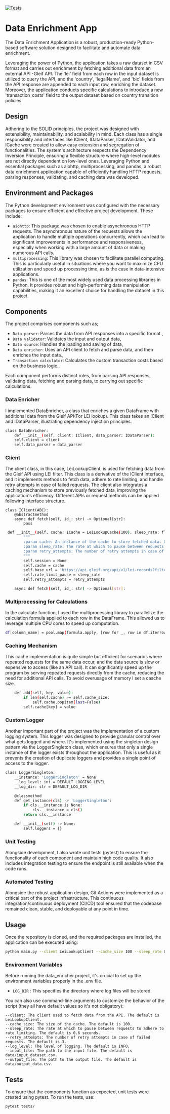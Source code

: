 [![Tests](https://img.shields.io/badge/Tests-Passing-success)](https://github.com/Astosi/data_enricher/actions)
# Data Enrichment App 

The Data Enrichment Application is a robust, production-ready Python-based software solution designed to facilitate and automate data enrichment. 

Leveraging the power of Python, the application takes a raw dataset in CSV format and carries out enrichment by fetching additional data from an external API -Gleif API. The 'lei' field from each row in the input dataset is utilized to query the API, and the 'country', 'legalName', and 'bic' fields from the API response are appended to each input row, enriching the dataset. Moreover, the application conducts specific calculations to introduce a new 'transaction_costs' field to the output dataset based on country transition policies. 

## Design
Adhering to the SOLID principles, the project was designed with extensibility, maintainability, and scalability in mind. Each class has a single responsibility and interfaces like IClient, IDataParser, IDataValidator, and ICache were created to allow easy extension and segregation of functionalities. The system's architecture respects the Dependency Inversion Principle, ensuring a flexible structure where high-level modules are not directly dependent on low-level ones. Leveraging Python and essential packages such as aiohttp, multiprocessing, and pandas, a robust data enrichment application capable of efficiently handling HTTP requests, parsing responses, validating, and caching data was developed.

## Environment and Packages
The Python development environment was configured with the necessary packages to ensure efficient and effective project development. These include:
- `aiohttp`: This package was chosen to enable asynchronous HTTP requests. The asynchronous nature of the requests allows the application to handle multiple operations concurrently, which can lead to significant improvements in performance and responsiveness, especially when working with a large amount of data or making numerous API calls.
- `multiprocessing`: This library was chosen to facilitate parallel computing. This is particularly useful in situations where you want to maximize CPU utilization and speed up processing time, as is the case in data-intensive applications. 
- `pandas`: This is one of the most widely used data processing libraries in Python. It provides robust and high-performing data manipulation capabilities, making it an excellent choice for handling the dataset in this project.

## Components
The project comprises components such as;
* `Data parser`: Parses the data from API responses into a specific format.,
* `Data validator`: Validates the input and output data, 
* `Data source`: Handles the loading and saving of data, 
* `Data enricher`: Uses an API client to fetch and parse data, and then enriches the input data., 
* `Transaction calculator`: Calculates the custom transaction costs based on the business logic.,

Each component performs distinct roles, from parsing API responses, validating data, fetching and parsing data, to carrying out specific calculations.


### Data Enricher
I implemented DataEnricher, a class that enriches a given DataFrame with additional data from the Gleif API(For LEI lookup). This class takes an IClient and IDataParser, illustrating dependency injection principles.
```bash
class DataEnricher:
    def __init__(self, client: IClient, data_parser: IDataParser):
    self.client = client
    self.data_parser = data_parser
```

### Client
The client class, in this case, LeiLookupClient, is used for fetching data from the Gleif API using LEI filter. This class is a derivative of the IClient interface, and it implements methods to fetch data, adhere to rate limiting, and handle retry attempts in case of failed requests. The client also integrates a caching mechanism to store previously fetched data, improving the application's efficiency. Different APIs or request methods can be applied following interface structure.
```
class IClient(ABC):
    @abstractmethod
    async def fetch(self, id_: str) -> Optional[str]:
        pass
```



```bash
 def __init__(self, cache: ICache = LeiLookupCache(100), sleep_rate: float = 0.6, retry_attempts: int = 3):
        """
        :param cache: An instance of the cache to store fetched data. Default is LeiLookupCache with a cache size of 100.
        :param sleep_rate: The rate at which to pause between requests to adhere to rate limiting. Default is 0.6 seconds.
        :param retry_attempts: The number of retry attempts in case of failed requests. Default is 3 attempts.
        """
        self.session = None
        self.cache = cache
        self.base_url = 'https://api.gleif.org/api/v1/lei-records?filter[lei]='
        self.rate_limit_pause = sleep_rate
        self.retry_attempts = retry_attempts

    async def fetch(self, id_: str) -> Optional[str]:
```



### Multiprocessing for Calculations
In the calculate function, I used the multiprocessing library to parallelize the calculation formula applied to each row in the DataFrame. This allowed us to leverage multiple CPU cores to speed up computation.
```bash
df[column_name] = pool.map(formula.apply, [row for _, row in df.iterrows()])
```

### Caching Mechanism
This cache implementation is quite simple but efficient for scenarios where repeated requests for the same data occur, and the data source is slow or expensive to access (like an API call). It can significantly speed up the program by serving repeated requests directly from the cache, reducing the need for additional API calls. To avoid overusage of memory I set a casche size.
```bash
    def add(self, key, value):
        if len(self.cache) >= self.cache_size:
            self.cache.popitem(last=False)
        self.cache[key] = value
```

### Custom Logger
Another important part of the project was the implementation of a custom logging system. This logger was designed to provide granular control over what gets logged and where. It's implemented using the singleton design pattern via the LoggerSingleton class, which ensures that only a single instance of the logger exists throughout the application. This is useful as it prevents the creation of duplicate loggers and provides a single point of access to the logger.
```bash
class LoggerSingleton:
    __instance: 'LoggerSingleton' = None
    __log_level: int = DEFAULT_LOGGING_LEVEL
    __log_dir: str = DEFAULT_LOG_DIR

    @classmethod
    def get_instance(cls) -> 'LoggerSingleton':
        if cls.__instance is None:
            cls.__instance = cls()
        return cls.__instance

    def __init__(self) -> None:
        self.loggers = {}
```

### Unit Testing
Alongside development, I also wrote unit tests (pytest) to ensure the functionality of each component and maintain high code quality. It also includes integration testing to ensure the endpoint is still available when the code runs.


### Automated Testing
Alongside the robust application design, Git Actions were implemented as a critical part of the project infrastructure. This continuous integration/continuous deployment (CI/CD) tool ensured that the codebase remained clean, stable, and deployable at any point in time.

## Usage
Once the repository is cloned, and the required packages are installed, the application can be executed using:

```bash
python main.py --client LeiLookupClient --cache_size 100 --sleep_rate 0.6 --retry_attempts 3 --log_level INFO --input_file data/input_dataset.csv --output_file data/output_data.csv
```
### Environment Variables
Before running the data_enricher project, it's crucial to set up the environment variables properly in the .env file.

* `LOG_DIR` : This specifies the directory where log files will be stored.

You can also use command-line arguments to customize the behavior of the script (they all have default values so it's not obligatory):

    --client: The client used to fetch data from the API. The default is LeiLookupClient.
    --cache_size: The size of the cache. The default is 100.
    --sleep_rate: The rate at which to pause between requests to adhere to rate limiting. The default is 0.6 seconds.
    --retry_attempts: The number of retry attempts in case of failed requests. The default is 3.
    --log_level: The level of logging. The default is INFO.
    --input_file: The path to the input file. The default is data/input_dataset.csv.
    --output_file: The path to the output file. The default is data/output_data.csv.

## Tests
To ensure that the components function as expected, unit tests were created using pytest. To run the tests, use:
```bash
pytest tests/
```
